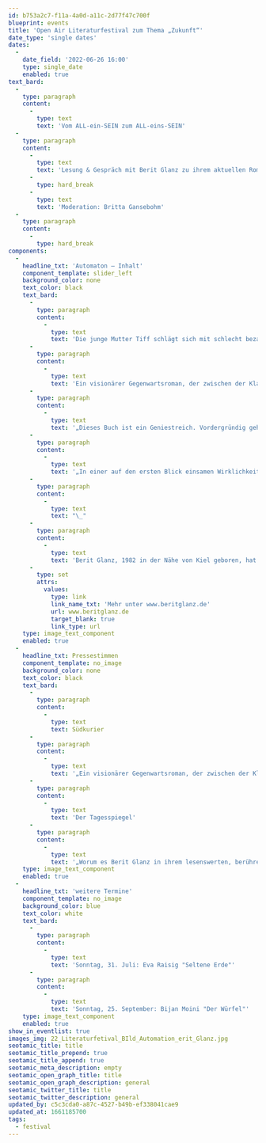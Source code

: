 ```yaml
---
id: b753a2c7-f11a-4a0d-a11c-2d77f47c700f
blueprint: events
title: 'Open Air Literaturfestival zum Thema „Zukunft“'
date_type: 'single dates'
dates:
  -
    date_field: '2022-06-26 16:00'
    type: single_date
    enabled: true
text_bard:
  -
    type: paragraph
    content:
      -
        type: text
        text: 'Vom ALL-ein-SEIN zum ALL-eins-SEIN'
  -
    type: paragraph
    content:
      -
        type: text
        text: 'Lesung & Gespräch mit Berit Glanz zu ihrem aktuellen Roman „Automaton“ (Berlin Verlag, 2022)'
      -
        type: hard_break
      -
        type: text
        text: 'Moderation: Britta Gansebohm'
  -
    type: paragraph
    content:
      -
        type: hard_break
components:
  -
    headline_txt: 'Automaton — Inhalt'
    component_template: slider_left
    background_color: none
    text_color: black
    text_bard:
      -
        type: paragraph
        content:
          -
            type: text
            text: 'Die junge Mutter Tiff schlägt sich mit schlecht bezahlten Online-Jobs für die Plattform Automat durch, da sie wegen einer Angststörung ihre Wohnung kaum verlassen kann. Ihre zermürbende Akkordarbeit wird als angebliche Überwachungsleistung einer KI teuer verkauft, weshalb sie zur Verschwiegenheit verpflichtet ist. Doch dann wird sie am Bildschirm Zeugin eines Verbrechens …'
      -
        type: paragraph
        content:
          -
            type: text
            text: 'Ein visionärer Gegenwartsroman, der zwischen der Klaustrophobie der eigenen vier Wände und den Hanffeldern Kaliforniens spielt und von neuen Ausbeutungsverhältnissen und den Chancen virtueller Solidarität erzählt.'
      -
        type: paragraph
        content:
          -
            type: text
            text: '„Dieses Buch ist ein Geniestreich. Vordergründig geht es um Kapitalismus, Digitalisierung und Angst, aber im Kern enthält es, was dabei oft vergessen wird: unsere Menschlichkeit. Berit Glanz erzählt wagemutig und klug von einem Gefühl, an dessen Existenz wir kaum noch glauben, obwohl es alles verändern kann. Es ist Hoffnung.“ Mareike Fallwickl'
      -
        type: paragraph
        content:
          -
            type: text
            text: '„In einer auf den ersten Blick einsamen Wirklichkeit des anonymen Clickworkings, des heimlichen Voyeurismus und der entfremdenden Überwachung lässt Berit Glanz die Hoffnung aufblitzen, dass bei all der künstlichen Intelligenz letztlich doch auch die soziale nicht verloren geht.“ Samira El Ouassil'
      -
        type: paragraph
        content:
          -
            type: text
            text: "\_"
      -
        type: paragraph
        content:
          -
            type: text
            text: 'Berit Glanz, 1982 in der Nähe von Kiel geboren, hat Theaterwissenschaft und Skandinavistik in München, Stockholm und Reykjavík studiert. Ihr Debüt „Pixeltänzer“ (2019) war für den aspekte-Literatur-Preis nominiert und wurde mit dem Hebbel-Preis 2020 ausgezeichnet. Für ein Projekt zu KI erhielt sie die Bremer Netzresidenz 2020. Als Kulturjournalistin schreibt sie über Memes, digitale Literatur und andere Aspekte der Internetkultur. Auf Twitter findet man sie unter @beritmiriam. Außerdem ist sie Redaktionsmitglied des digitalen Feuilletons 54books. Seit dem Sommer 2021 lebt Berit Glanz mit ihrer Familie in Reykjavík.'
      -
        type: set
        attrs:
          values:
            type: link
            link_name_txt: 'Mehr unter www.beritglanz.de'
            url: www.beritglanz.de
            target_blank: true
            link_type: url
    type: image_text_component
    enabled: true
  -
    headline_txt: Pressestimmen
    component_template: no_image
    background_color: none
    text_color: black
    text_bard:
      -
        type: paragraph
        content:
          -
            type: text
            text: Südkurier
      -
        type: paragraph
        content:
          -
            type: text
            text: '„Ein visionärer Gegenwartsroman, der zwischen der Klaustrophobie der eigenen vier Wände und den Hanffeldern Kaliforniens spielt sowie von neuen Ausbeutungsverhältnissen und Chancen virtueller Solidarität erzählt.“'
      -
        type: paragraph
        content:
          -
            type: text
            text: 'Der Tagesspiegel'
      -
        type: paragraph
        content:
          -
            type: text
            text: '„Worum es Berit Glanz in ihrem lesenswerten, berührenden Roman geht, ist die Frage, ob in unserer digitalisierten Gegenwart noch Menschlichkeit und Solidarität möglich sind, trotz Vereinzelung, prekärer Beschäftigungsverhältnisse und sich verändernder Arbeitswelten.“'
    type: image_text_component
    enabled: true
  -
    headline_txt: 'weitere Termine'
    component_template: no_image
    background_color: blue
    text_color: white
    text_bard:
      -
        type: paragraph
        content:
          -
            type: text
            text: 'Sonntag, 31. Juli: Eva Raisig "Seltene Erde"'
      -
        type: paragraph
        content:
          -
            type: text
            text: 'Sonntag, 25. September: Bijan Moini "Der Würfel"'
    type: image_text_component
    enabled: true
show_in_eventlist: true
images_img: 22_Literaturfetival_BIld_Automation_erit_Glanz.jpg
seotamic_title: title
seotamic_title_prepend: true
seotamic_title_append: true
seotamic_meta_description: empty
seotamic_open_graph_title: title
seotamic_open_graph_description: general
seotamic_twitter_title: title
seotamic_twitter_description: general
updated_by: c5c3cda0-a87c-4527-b49b-ef338041cae9
updated_at: 1661185700
tags:
  - festival
---
```

